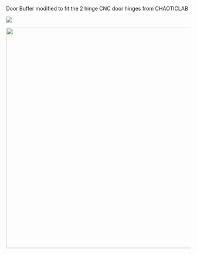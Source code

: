 Door Buffer modified to fit the 2 hinge CNC door hinges from CHAOTICLAB

![](Media/CNChinge.png?raw=true)

<img src="./UserMods/Dumplap/Media/CNChinge.png" height="600" />